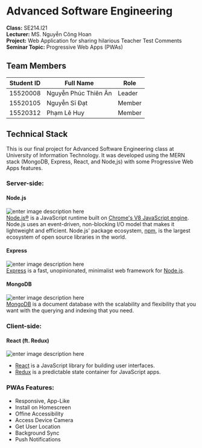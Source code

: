# Advanced Software Engineering

**Class:** SE214.I21  
**Lecturer:** MS. Nguyễn Công Hoan  
**Project:** Web Application for sharing hilarious Teacher Test Comments  
**Seminar Topic:** Progressive Web Apps (PWAs)  

## Team Members

|Student ID  |Full Name               |Role     |
|------------|------------------------|---------|
|15520008    |Nguyễn Phúc Thiên Ân    |Leader   |
|15520105    |Nguyễn Sĩ Đạt           |Member   |
|15520312    |Phạm Lê Huy             |Member   |

## Technical Stack
This is our final project for Advanced Software Engineering class at University of Information Technology. It was developed using the MERN stack (MongoDB, Express, React, and Node,js) with some Progressive Web Apps features.

### Server-side:
#### Node.js
![enter image description here](https://encrypted-tbn0.gstatic.com/images?q=tbn:ANd9GcTe805PDV-7AN2Bo10eiCiPQ1v2biHWWTZEaA3WzL7plsRungquXw)  
[Node.js®](https://nodejs.org/en/) is a JavaScript runtime built on [Chrome's V8 JavaScript engine](https://developers.google.com/v8/). Node.js uses an event-driven, non-blocking I/O model that makes it lightweight and efficient. Node.js' package ecosystem, [npm](https://www.npmjs.com/), is the largest ecosystem of open source libraries in the world.

#### Express
![enter image description here](https://camo.githubusercontent.com/fc61dcbdb7a6e49d3adecc12194b24ab20dfa25b/68747470733a2f2f692e636c6f756475702e636f6d2f7a6659366c4c376546612d3330303078333030302e706e67)  
[Express](https://expressjs.com/) is a fast, unopinionated, minimalist web framework for [Node.js](https://nodejs.org/en/).

#### MongoDB
![enter image description here](https://camo.githubusercontent.com/d84a9a16879e4dd58c763545e2cb49aa20bc2d72/68747470733a2f2f75706c6f61642e77696b696d656469612e6f72672f77696b6970656469612f656e2f7468756d622f342f34352f4d6f6e676f44422d4c6f676f2e7376672f33323070782d4d6f6e676f44422d4c6f676f2e7376672e706e67)  
[MongoDB](https://www.mongodb.com/) is a document database with the scalability and flexibility that you want with the querying and indexing that you need.

### Client-side:
#### React (ft. Redux)
![enter image description here](http://richcostello.github.io/am1port/assets/images/content/react_redux_logo.png)  
- [React](https://reactjs.org/) is a JavaScript library for building user interfaces.
- [Redux](https://redux.js.org/) is a predictable state container for JavaScript apps.

### PWAs Features:
- Responsive, App-Like
- Install on Homescreen
- Offine Accessibility
- Access Device Camera
- Get User Location
- Background Sync
- Push Notifications
